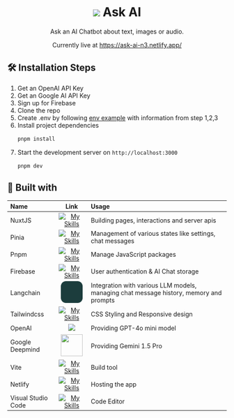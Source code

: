 <h1 align="center">
  <img src="https://github.com/mikechao/ask-ai-nuxt3/blob/master/public/favicon.ico"/>
  Ask AI
</h1>

<p align="center">
  Ask an AI Chatbot about text, images or audio.
</p>

<p align="center">
Currently live at <a href="https://ask-ai-n3.netlify.app">https://ask-ai-n3.netlify.app/</a>
</p>

## 🛠️ Installation Steps

1. Get an OpenAI API Key
2. Get an Google AI API Key
3. Sign up for Firebase
4. Clone the repo
5. Create .env by following [env example](./env-example) with information from step 1,2,3
6. Install project dependencies
   ```bash
   pnpm install
   ```
7. Start the development server on `http://localhost:3000`
   ```bash
   pnpm dev
   ```
## 👷 Built with

| Name | Link | Usage |
| :--- | :---: | :--- |
|NuxtJS|[![My Skills](https://skillicons.dev/icons?i=nuxtjs)](https://nuxt.com/) | Building pages, interactions and server apis | 
|Pinia|[![My Skills](https://skillicons.dev/icons?i=pinia)](https://pinia.vuejs.org/) | Management of various states like settings, chat messages |
|Pnpm|[![My Skills](https://skillicons.dev/icons?i=pnpm)](https://pnpm.io/) | Manage JavaScript packages |
|Firebase|[![My Skills](https://skillicons.dev/icons?i=firebase)](https://firebase.google.com/) | User authentication & AI Chat storage |
|Langchain|<a href="https://js.langchain.com/docs/introduction/"><img src="https://github.com/onemarc/tech-icons/blob/main/icons/langchain.svg" width="50"></a> | Integration with various LLM models, managing chat message history, memory and prompts |
|Tailwindcss|[![My Skills](https://skillicons.dev/icons?i=tailwind)](https://tailwindcss.com/)| CSS Styling and Responsive design |
|OpenAI|<a href="https://openai.com/index/gpt-4o-mini-advancing-cost-efficient-intelligence/"><img src="https://github.com/onemarc/tech-icons/blob/main/icons/openai-dark.svg" width="50"></a>| Providing GPT-4o mini model|
|Google Deepmind|<a href="https://deepmind.google/technologies/gemini/pro/"><img src="https://upload.wikimedia.org/wikipedia/commons/6/6a/DeepMind_new_logo.svg" width="50" height="50"></a>| Providing Gemini 1.5 Pro|
|Vite|[![My Skills](https://skillicons.dev/icons?i=vite)](https://vite.dev)| Build tool |
|Netlify|[![My Skills](https://skillicons.dev/icons?i=netlify)](https://www.netlify.com/)| Hosting the app |
|Visual Studio Code|[![My Skills](https://skillicons.dev/icons?i=vscode)](https://code.visualstudio.com/)| Code Editor |
